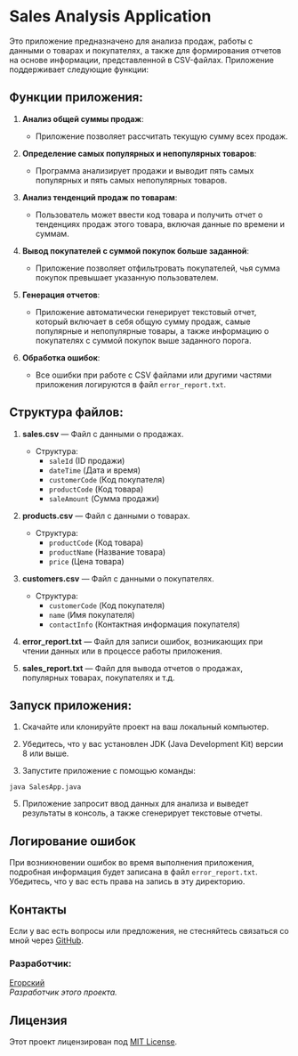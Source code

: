 # Sales Analysis Application

Это приложение предназначено для анализа продаж, работы с данными о товарах и покупателях, а также для формирования отчетов на основе информации, представленной в CSV-файлах. Приложение поддерживает следующие функции:

## Функции приложения:

1. **Анализ общей суммы продаж**:
   - Приложение позволяет рассчитать текущую сумму всех продаж.

2. **Определение самых популярных и непопулярных товаров**:
   - Программа анализирует продажи и выводит пять самых популярных и пять самых непопулярных товаров.

3. **Анализ тенденций продаж по товарам**:
   - Пользователь может ввести код товара и получить отчет о тенденциях продаж этого товара, включая данные по времени и суммам.

4. **Вывод покупателей с суммой покупок больше заданной**:
   - Приложение позволяет отфильтровать покупателей, чья сумма покупок превышает указанную пользователем.

5. **Генерация отчетов**:
   - Приложение автоматически генерирует текстовый отчет, который включает в себя общую сумму продаж, самые популярные и непопулярные товары, а также информацию о покупателях с суммой покупок выше заданного порога.

6. **Обработка ошибок**:
   - Все ошибки при работе с CSV файлами или другими частями приложения логируются в файл `error_report.txt`.

## Структура файлов:

1. **sales.csv** — Файл с данными о продажах.
   - Структура:
     - `saleId` (ID продажи)
     - `dateTime` (Дата и время)
     - `customerCode` (Код покупателя)
     - `productCode` (Код товара)
     - `saleAmount` (Сумма продажи)

2. **products.csv** — Файл с данными о товарах.
   - Структура:
     - `productCode` (Код товара)
     - `productName` (Название товара)
     - `price` (Цена товара)

3. **customers.csv** — Файл с данными о покупателях.
   - Структура:
     - `customerCode` (Код покупателя)
     - `name` (Имя покупателя)
     - `contactInfo` (Контактная информация покупателя)

4. **error_report.txt** — Файл для записи ошибок, возникающих при чтении данных или в процессе работы приложения.

5. **sales_report.txt** — Файл для вывода отчетов о продажах, популярных товарах, покупателях и т.д.

## Запуск приложения:

1. Скачайте или клонируйте проект на ваш локальный компьютер.
2. Убедитесь, что у вас установлен JDK (Java Development Kit) версии 8 или выше.

4. Запустите приложение с помощью команды:

`java SalesApp.java`


5. Приложение запросит ввод данных для анализа и выведет результаты в консоль, а также сгенерирует текстовые отчеты.

## Логирование ошибок

При возникновении ошибок во время выполнения приложения, подробная информация будет записана в файл `error_report.txt`. Убедитесь, что у вас есть права на запись в эту директорию.

## Контакты

Если у вас есть вопросы или предложения, не стесняйтесь связаться со мной через [GitHub](https://github.com/IgorUshakov05).

### Разработчик:

[Егорский](https://github.com/IgorUshakov05)  
*Разработчик этого проекта.*


## Лицензия

Этот проект лицензирован под [MIT License](LICENSE).

